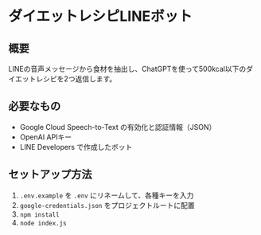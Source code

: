 
# ダイエットレシピLINEボット

## 概要
LINEの音声メッセージから食材を抽出し、ChatGPTを使って500kcal以下のダイエットレシピを2つ返信します。

## 必要なもの
- Google Cloud Speech-to-Text の有効化と認証情報（JSON）
- OpenAI APIキー
- LINE Developers で作成したボット

## セットアップ方法

1. `.env.example` を `.env` にリネームして、各種キーを入力
2. `google-credentials.json` をプロジェクトルートに配置
3. `npm install`
4. `node index.js`
